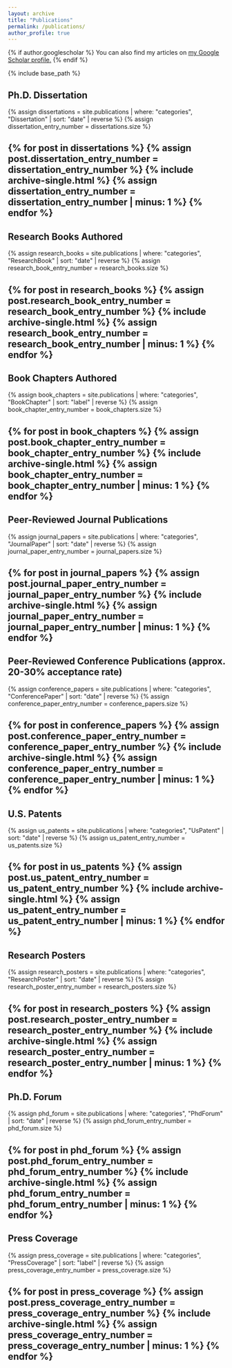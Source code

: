 ```yaml
---
layout: archive
title: "Publications"
permalink: /publications/
author_profile: true
---
```


{% if author.googlescholar %}
  You can also find my articles on <u><a href="{{author.googlescholar}}">my Google Scholar profile</a>.</u>
{% endif %}

{% include base_path %}

## Ph.D. Dissertation

{% assign dissertations = site.publications | where: "categories", "Dissertation" | sort: "date" | reverse %}
{% assign dissertation_entry_number = dissertations.size %}

{% for post in dissertations %}
  {% assign post.dissertation_entry_number = dissertation_entry_number %}
  {% include archive-single.html %}
  {% assign dissertation_entry_number = dissertation_entry_number | minus: 1 %}
{% endfor %}
---

## Research Books Authored

{% assign research_books = site.publications | where: "categories", "ResearchBook" | sort: "date" | reverse %}
{% assign research_book_entry_number = research_books.size %}

{% for post in research_books %}
  {% assign post.research_book_entry_number = research_book_entry_number %}
  {% include archive-single.html %}
  {% assign research_book_entry_number = research_book_entry_number | minus: 1 %}
{% endfor %}
---

## Book Chapters Authored

{% assign book_chapters = site.publications | where: "categories", "BookChapter" | sort: "label" | reverse %}
{% assign book_chapter_entry_number = book_chapters.size %}

{% for post in book_chapters %}
  {% assign post.book_chapter_entry_number = book_chapter_entry_number %}
  {% include archive-single.html %}
  {% assign book_chapter_entry_number = book_chapter_entry_number | minus: 1 %}
{% endfor %}
---

## Peer-Reviewed Journal Publications

{% assign journal_papers = site.publications | where: "categories", "JournalPaper" | sort: "date" | reverse %}
{% assign journal_paper_entry_number = journal_papers.size %}

{% for post in journal_papers %}
  {% assign post.journal_paper_entry_number = journal_paper_entry_number %}
  {% include archive-single.html %}
  {% assign journal_paper_entry_number = journal_paper_entry_number | minus: 1 %}
{% endfor %}
---

## Peer-Reviewed Conference Publications (approx. 20-30% acceptance rate)

{% assign conference_papers = site.publications | where: "categories", "ConferencePaper" | sort: "date" | reverse %}
{% assign conference_paper_entry_number = conference_papers.size %}

{% for post in conference_papers %}
  {% assign post.conference_paper_entry_number = conference_paper_entry_number %}
  {% include archive-single.html %}
  {% assign conference_paper_entry_number = conference_paper_entry_number | minus: 1 %}
{% endfor %}
---

## U.S. Patents

{% assign us_patents = site.publications | where: "categories", "UsPatent" | sort: "date" | reverse %}
{% assign us_patent_entry_number = us_patents.size %}

{% for post in us_patents %}
  {% assign post.us_patent_entry_number = us_patent_entry_number %}
  {% include archive-single.html %}
  {% assign us_patent_entry_number = us_patent_entry_number | minus: 1 %}
{% endfor %}
---

## Research Posters

{% assign research_posters = site.publications | where: "categories", "ResearchPoster" | sort: "date" | reverse %}
{% assign research_poster_entry_number = research_posters.size %}

{% for post in research_posters %}
  {% assign post.research_poster_entry_number = research_poster_entry_number %}
  {% include archive-single.html %}
  {% assign research_poster_entry_number = research_poster_entry_number | minus: 1 %}
{% endfor %}
---

## Ph.D. Forum

{% assign phd_forum = site.publications | where: "categories", "PhdForum" | sort: "date" | reverse %}
{% assign phd_forum_entry_number = phd_forum.size %}

{% for post in phd_forum %}
  {% assign post.phd_forum_entry_number = phd_forum_entry_number %}
  {% include archive-single.html %}
  {% assign phd_forum_entry_number = phd_forum_entry_number | minus: 1 %}
{% endfor %}
---

## Press Coverage

{% assign press_coverage = site.publications | where: "categories", "PressCoverage" | sort: "label" | reverse %}
{% assign press_coverage_entry_number = press_coverage.size %}

{% for post in press_coverage %}
  {% assign post.press_coverage_entry_number = press_coverage_entry_number %}
  {% include archive-single.html %}
  {% assign press_coverage_entry_number = press_coverage_entry_number | minus: 1 %}
{% endfor %}
---